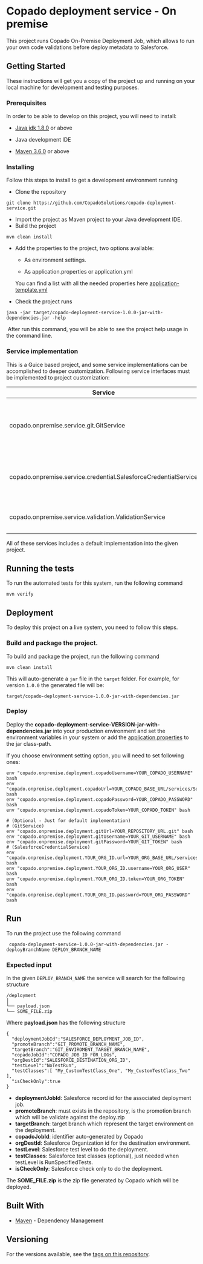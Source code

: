 # Copado deployment service - On premise

This project runs Copado On-Premise Deployment Job, which allows to run your own code validations before deploy metadata to Salesforce.



## Getting Started

These instructions will get you a copy of the project up and running on your local machine for development and testing purposes. 

### Prerequisites

In order to be able to develop on this project, you will need to install:

* [Java jdk 1.8.0](https://www.oracle.com/technetwork/java/javase/downloads/jdk8-downloads-2133151.html) or above

* Java development IDE

* [Maven 3.6.0](https://maven.apache.org/download.cgi)  or above


### Installing

Follow this steps to install to get a development environment running

* Clone the repository

```
git clone https://github.com/CopadoSolutions/copado-deployment-service.git
```

* Import the project as Maven project to your Java development IDE.
* Build the project

```
mvn clean install
```

* Add the properties to the project, two options available:

  * As environment settings. 

  * As application.properties or application.yml

  You can find a list with all the needed properties here [application-template.yml](./src/main/resources/application-template.yml)

* Check the project runs

```
java -jar target/copado-deployment-service-1.0.0-jar-with-dependencies.jar -help
```

​	After run this command, you will be able to see the project help usage in the command line.



### Service implementation

This is a Guice based project, and some service implementations can be accomplished to deeper customization. Following service interfaces must be implemented to project customization:

| Service                                                      | Description                                                  |
| ------------------------------------------------------------ | ------------------------------------------------------------ |
| copado.onpremise.service.git.GitService                      | Git client that allows to connect and execute actions in your git repository. |
| copado.onpremise.service.credential.SalesforceCredentialService | Service that allows to retrieve the   credentials for your organizations. |
| copado.onpremise.service.validation.ValidationService        | Service that will allow or deny the deployment.              |

All of these services includes a default implementation into the given project.



## Running the tests

To run the automated tests for this system, run the following command

```
mvn verify
```



## Deployment

To deploy this project on a live system, you need to follow this steps.



### Build and package the project. 

To build and package the project, run the following command

```
mvn clean install
```

This will auto-generate a `jar` file in the `target` folder. For example, for version `1.0.0` the generated file will be:

```target/copado-deployment-service-1.0.0-jar-with-dependencies.jar ```



### Deploy

Deploy the **copado-deployment-service-VERSION-jar-with-dependencies.jar** into your production environment and set the environment variables in your system or add the [application.properties](./src/main/resources/application-template.properties) to the jar class-path.

If you choose environment setting option, you will need to set following ones:

``` 
env "copado.onpremise.deployment.copadoUsername=YOUR_COPADO_USERNAME" bash
env "copado.onpremise.deployment.copadoUrl=YOUR_COPADO_BASE_URL/services/Soap/u/43.0" bash
env "copado.onpremise.deployment.copadoPassword=YOUR_COPADO_PASSWORD" bash
env "copado.onpremise.deployment.copadoToken=YOUR_COPADO_TOKEN" bash

# (Optional - Just for default implementation)
# (GitService)
env "copado.onpremise.deployment.gitUrl=YOUR_REPOSITORY_URL.git" bash
env "copado.onpremise.deployment.gitUsername=YOUR_GIT_USERNAME" bash
env "copado.onpremise.deployment.gitPassword=YOUR_GIT_TOKEN" bash
# (SalesforceCredentialService)
env "copado.onpremise.deployment.YOUR_ORG_ID.url=YOUR_ORG_BASE_URL/services/Soap/u/43.0" bash
env "copado.onpremise.deployment.YOUR_ORG_ID.username=YOUR_ORG_USER" bash
env "copado.onpremise.deployment.YOUR_ORG_ID.token=YOUR_ORG_TOKEN" bash
env "copado.onpremise.deployment.YOUR_ORG_ID.password=YOUR_ORG_PASSWORD" bash
```



## Run

To run the project use the following command

``` copado-deployment-service-1.0.0-jar-with-dependencies.jar -deployBranchName DEPLOY_BRANCH_NAME```



### Expected input

In the given `DEPLOY_BRANCH_NAME` the service will search for the following structure

```
/deployment
│
└── payload.json
└── SOME_FILE.zip
```



Where **payload.json** has the following structure

```
{
  "deploymentJobId":"SALESFORCE_DEPLOYMENT_JOB_ID",
  "promoteBranch":"GIT_PROMOTE_BRANCH_NAME",
  "targetBranch":"GIT_ENVIROMENT_TARGET_BRANCH_NAME",
  "copadoJobId":"COPADO_JOB_ID_FOR_LOGs",
  "orgDestId":"SALESFORCE_DESTINATION_ORG_ID",
  "testLevel":"NoTestRun",
  "testClasses":[ "My_CustomTestClass_One", "My_CustomTestClass_Two" ],
  "isCheckOnly":true
}
```

* **deploymentJobId**: Salesforce record id for the associated deployment job.
* **promoteBranch**: must exists in the repository, is the promotion branch which will be validate against the deploy.zip
* **targetBranch**: target branch which represent the target environment on the deployment.
* **copadoJobId**: identifier auto-generated by Copado 
* **orgDestId**: Salesforce Organization id for the destination environment.
* **testLevel**: Salesforce test level to do the deployment.
* **testClasses**: Salesforce test classes (optional), just needed when testLevel is RunSpecifiedTests.
* **isCheckOnly**: Salesforce check only to do the deployment.



The **SOME_FILE.zip** is the zip file generated by Copado which will be deployed.



## Built With

* [Maven](https://maven.apache.org/) - Dependency Management


## Versioning

For the versions available, see the [tags on this repository](https://github.com/CopadoSolutions/copado-deployment-service/tags). 



